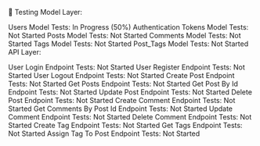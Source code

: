 🧪 Testing
Model Layer:

Users Model Tests: In Progress (50%)
Authentication Tokens Model Tests: Not Started
Posts Model Tests: Not Started
Comments Model Tests: Not Started
Tags Model Tests: Not Started
Post_Tags Model Tests: Not Started
API Layer:

User Login Endpoint Tests: Not Started
User Register Endpoint Tests: Not Started
User Logout Endpoint Tests: Not Started
Create Post Endpoint Tests: Not Started
Get Posts Endpoint Tests: Not Started
Get Post By Id Endpoint Tests: Not Started
Update Post Endpoint Tests: Not Started
Delete Post Endpoint Tests: Not Started
Create Comment Endpoint Tests: Not Started
Get Comments By Post Id Endpoint Tests: Not Started
Update Comment Endpoint Tests: Not Started
Delete Comment Endpoint Tests: Not Started
Create Tag Endpoint Tests: Not Started
Get Tags Endpoint Tests: Not Started
Assign Tag To Post Endpoint Tests: Not Started
